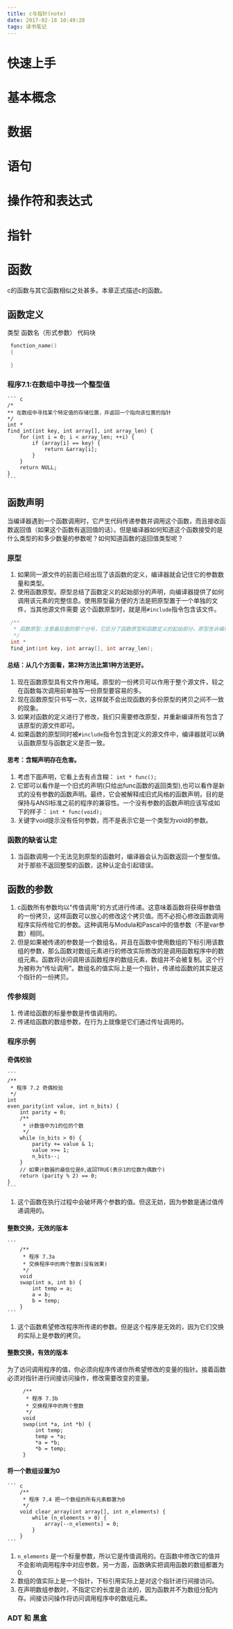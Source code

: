 ```yaml
---
title: c与指针(note)
date: 2017-02-18 10:49:28
tags: 读书笔记
---
```

# 快速上手
# 基本概念
# 数据
# 语句
# 操作符和表达式
# 指针
# 函数
   c的函数与其它函数相似之处甚多。本章正式描述c的函数。
## 函数定义
   类型
   函数名（形式参数）
   代码块
   ``` c
    function_name()
    {
    
    }
   ```
### 程序7.1:在数组中寻找一个整型值
    ``` c
    /*
    ** 在数组中寻找某个特定值的存储位置，并返回一个指向该位置的指针
    */
    int *
    find_int(int key, int array[], int array_len) {
        for (int i = 0; i < array_len; ++i) {
            if (array[i] == key) {
                return &array[i];
            }
        }
        return NULL;
    }
    ```
## 函数声明
   当编译器遇到一个函数调用时，它产生代码传递参数并调用这个函数，而且接收函数返回值（如果这个函数有返回值的话）。但是编译器如何知道这个函数接受的是什么类型的和多少数量的参数呢？如何知道函数的返回值类型呢？   
### 原型
   1. 如果同一源文件的前面已经出现了该函数的定义，编译器就会记住它的参数数量和类型。
   2. 使用函数原型。原型总结了函数定义的起始部分的声明，向编译器提供了如何调用该元素的完整信息。使用原型最方便的方法是把原型置于一个单独的文件，当其他源文件需要
这个函数原型时，就是用`#include`指令包含该文件。
   ``` c
    /**
     * 函数原型:注意最后面的那个分号，它区分了函数原型和函数定义的起始部分。原型告诉编译器函数的参数数量和每个参数的类型以及函数的返回类型。
     */
    int *
    find_int(int key, int array[], int array_len);
   ```
   
#### 总结：从几个方面看，第2种方法比第1种方法更好。
   1. 现在函数原型具有文件作用域。原型的一份拷贝可以作用于整个源文件，较之在函数每次调用前单独写一份原型要容易的多。
   2. 现在函数原型只书写一次，这样就不会出现函数的多份原型的拷贝之间不一致的现象。
   3. 如果对函数的定义进行了修改，我们只需要修改原型，并重新编译所有包含了该原型的源文件即可。
   4. 如果函数的原型同时被`#include`指令包含到定义的源文件中，编译器就可以确认函数原型与函数定义是否一致。
   
#### 思考：含糊声明存在危害。
   1. 考虑下面声明，它看上去有点含糊：
   `int * func();`
   2. 它即可以看作是一个旧式的声明(只给出func函数的返回类型),也可以看作是新式的没有参数的函数声明。最终，它会被解释成旧式风格的函数声明，目的是保持与ANSI标准之前的程序的兼容性。一个没有参数的函数声明应该写成如下的样子：
   `int * func(void);`
   3. 关键字void提示没有任何参数，而不是表示它是一个类型为void的参数。
   
### 函数的缺省认定
   1. 当函数调用一个无法见到原型的函数时，编译器会认为函数返回一个整型值。对于那些不返回整型的函数，这种认定会引起错误。
   
## 函数的参数
   1. c函数所有参数均以"传值调用"的方式进行传递。这意味着函数将获得参数值的一份拷贝，这样函数可以放心的修改这个拷贝值。而不必担心修改函数调用程序实际传给它的参数。这种调用与Modula和Pascal中的值参数（不是var参数）相同。
   2. 但是如果被传递的参数是一个数组名，并且在函数中使用数组的下标引用该数组的参数，那么函数对数组元素进行的修改实际修改的是调用函数程序中的数组元素。函数将访问调用该函数程序的数组元素，数组并不会被复制。这个行为被称为“传址调用”。数组名的值实际上是一个指针，传递给函数的其实是这个指针的一份拷贝。
   
### 传参规则
   1. 传递给函数的标量参数是传值调用的。
   2. 传递给函数的数组参数，在行为上就像是它们通过传址调用的。
   
### 程序示例

#### 奇偶校验
    ```
    /**
     * 程序 7.2 奇偶校验
     */
    int
    even_parity(int value, int n_bits) {
        int parity = 0;
        /**
         * 计数值中为1的位的个数
         */
        while (n_bits > 0) {
            parity += value & 1;
            value >>= 1;
            n_bits--;
        }
        // 如果计数器的最低位是0,返回TRUE(表示1的位数为偶数个)
        return (parity % 2) == 0;
    }
    ```
   1. 这个函数在执行过程中会破坏两个参数的值。但这无妨，因为参数是通过值传递调用的。
   
#### 整数交换，无效的版本
    ```
        /**
         * 程序 7.3a 
         * 交换程序中的两个整数(没有效果)
         */
        void
        swap(int a, int b) {
            int temp = a;
            a = b;
            b = temp;
        }
    ```
   1. 这个函数希望修改程序所传递的参数。但是这个程序是无效的，因为它们交换的实际上是参数的拷贝。
   
#### 整数交换，有效的版本
   为了访问调用程序的值，你必须向程序传递你所希望修改的变量的指针。接着函数必须对指针进行间接访问操作，修改需要改变的变量。
   ```
        /**
         * 程序 7.3b
         * 交换程序中的两个整数
         */
        void
        swap(int *a, int *b) {
            int temp;
            temp = *a;
            *a = *b;
            *b = temp;
        }
   ```
#### 将一个数组设置为0
    ``` c
        /**
         * 程序 7.4 把一个数组的所有元素都置为0
         */
        void clear_array(int array[], int n_elements) {
            while (n_elements > 0) {
                array[--n_elements] = 0;
            }
        }
    ```
   1. `n_elements` 是一个标量参数，所以它是传值调用的。在函数中修改它的值并不会影响调用程序中对应参数，另一方面，函数确实把调用函数的数组都置为0.
   2. 数组的值实际上是一个指针，下标引用实际上是对这个指针进行间接访问。
   3. 在声明数组参数时，不指定它的长度是合法的，因为函数并不为数组分配内存。间接访问操作将访问调用程序中的数组元素。
   
### ADT 和 黑盒




   
   
   
   